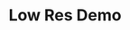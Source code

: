 ---
title: Low Res Demo
releaser: Pokey Soft
platform: Atari ST
group: atari
credit:
year: 1987
youtube: https://www.youtube.com/watch?v=OHwzm8JRaYk
thumbnail: https://i3.ytimg.com/vi/OHwzm8JRaYk/hqdefault.jpg
draft: true
type: timeline
---